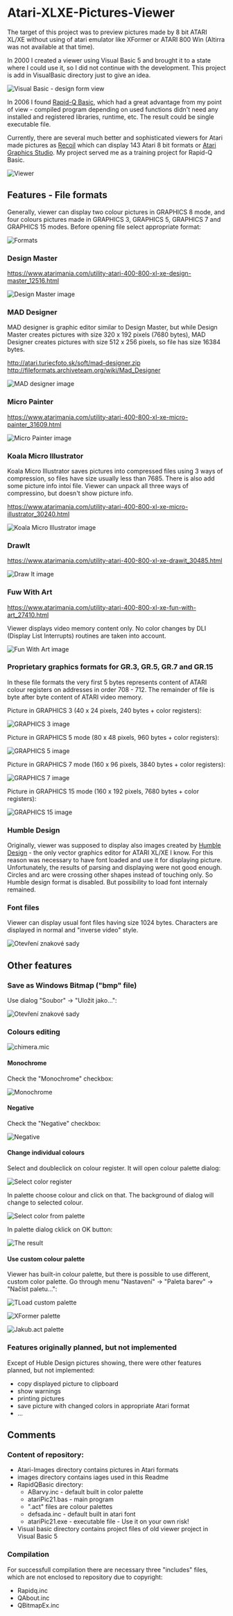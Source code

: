 # Atari-XLXE-Pictures-Viewer
 The target of this project was to preview pictures made by 8 bit ATARI XL/XE without using of atari emulator like XFormer or ATARI 800 Win (Altirra was not available at that time).


In 2000 I created a viewer using Visual Basic 5 and brought it to a state where I could use it, so I did not continue with the development. This project is add in VisualBasic directory just to give an idea.

![Visual Basic - design form view](images/VB-viewer-form.png)

In 2006 I found [Rapid-Q Basic](https://rapidq.phatcode.net "Rapid-Q Basic"), which had a great advantage from my point of view - compiled program depending on used functions didn't need any installed and registered libraries, runtime, etc. The result could be single executable file.

Currently, there are several much better and sophisticated viewers for Atari made pictures as [Recoil](https://recoil.sourceforge.net/ "Recoil") which can display 143 Atari 8 bit formats or [Atari Graphics Studio](https://madteam.atari8.info/index.php?prod=uzytki "Atari Graphics Studio"). My project served me as a training project for Rapid-Q Basic.

![Viewer](/images/viewer.png)

## Features - File formats

Generally, viewer can display two colour pictures in GRAPHICS 8 mode, and four colours pictures made in GRAPHICS 3, GRAPHICS 5, GRAPHICS 7 and GRAPHICS 15 modes. Before opening file select appropriate format:

![Formats](/images/formaty.png)

### Design Master

https://www.atarimania.com/utility-atari-400-800-xl-xe-design-master_12516.html

![Design Master image](/images/designmaster.png)

### MAD Designer

MAD designer is graphic editor similar to Design Master, but while Design Master creates pictures with size 320 x 192 pixels (7680 bytes), MAD Designer creates pictures with size 512 x 256 pixels, so file has size 16384 bytes.

http://atari.turiecfoto.sk/soft/mad-designer.zip
http://fileformats.archiveteam.org/wiki/Mad_Designer

![MAD designer image](/images/maddesigner-0.png)

### Micro Painter

https://www.atarimania.com/utility-atari-400-800-xl-xe-micro-painter_31609.html

![Micro Painter image](/images/micropainter.png)

### Koala Micro Illustrator

Koala Micro Illustrator saves pictures into compressed files using 3 ways of compression, so files have size usually less than 7685. There is also add some picture info intoí file. Viewer can unpack all three ways of compressino, but doesn't show picture info.

https://www.atarimania.com/utility-atari-400-800-xl-xe-micro-illustrator_30240.html

![Koala Micro Illustrator image](/images/koala-2.png)

### DrawIt

https://www.atarimania.com/utility-atari-400-800-xl-xe-drawit_30485.html

![Draw It image](/images/drawit.png)

### Fuw With Art

https://www.atarimania.com/utility-atari-400-800-xl-xe-fun-with-art_27410.html

Viewer displays video memory content only. No color changes by DLI (Display List Interrupts) routines are taken into account.

![Fun With Art image](/images/funwithart.png)

### Proprietary graphics formats for GR.3, GR.5, GR.7 and GR.15

In these file formats the very first 5 bytes represents content of ATARI colour registers on addresses in order 708 - 712. The remainder of file is byte after byte content of ATARI video memory.

Picture in GRAPHICS 3 (40 x 24 pixels, 240 bytes + color registers):

![GRAPHICS 3 image](/images/gr3.png)

Picture in GRAPHICS 5 mode (80 x 48 pixels, 960 bytes + color registers):

![GRAPHICS 5 image](/images/gr5.png)

Picture in GRAPHICS 7 mode (160 x 96 pixels, 3840 bytes + color registers):

![GRAPHICS 7 image](/images/gr7.png)

Picture in GRAPHICS 15 mode (160 x 192 pixels, 7680 bytes + color registers):

![GRAPHICS 15 image](/images/gr15.png)


### Humble Design

Originally, viewer was supposed to display also images created by [Humble Design](https://github.com/georger420/Atari-XY4150/tree/main/HumPlo) - the only vector graphics editor for ATARI XL/XE I know. For this reason was necessary to have font loaded and use it for displaying picture. Unfortunately, the results of parsing and displaying were not good enough. Circles and arc were crossing other shapes instead of touching only. So Humble design format is disabled. But possibility to load font internaly remained.

### Font files

Viewer can display usual font files having size 1024 bytes. Characters are displayed in normal and "inverse video" style.

![Otevření znakové sady](/images/otevreni-znakove-sady.png)

## Other features

### Save as Windows Bitmap ("bmp" file)

Use dialog "Soubor" -> "Uložit jako...":

![Otevření znakové sady](/images/save-as-bmp.pic.png)

### Colours editing

![chimera.mic](/images/chimera-0.png)

#### Monochrome

Check the "Monochrome" checkbox:

![Monochrome](/images/monogrom.png)

#### Negative

Check the "Negative" checkbox:

![Negative](/images/negativ.png)

#### Change individual colours

Select and doubleclick on colour register. It will open colour palette dialog:

![Select color register](/images/change-color-1.png)

In palette choose colour and click on that. The background of dialog will change to selected colour.

![Select color from palette](/images/change-color-2.png)

In palette dialog cklick on OK button:

![The result](/images/change-color-3.png)


#### Use custom colour palette

Viewer has built-in colour palette, but there is possible to use different, custom color palette. Go through menu "Nastavení" -> "Paleta barev" -> "Načíst paletu...":

![TLoad custom palette](/images/load-custom-palette.png)

![XFormer palette](/images/xformer-act.png)

![Jakub.act palette](/images/jakub-act.png)

### Features originally planned, but not implemented

Except of Huble Design pictures showing, there were other features planned, but not implemented:

- copy displayed picture to clipboard
- show warnings
- printing pictures
- save picture with changed colors in appropriate Atari format
- ...

## Comments

### Content of repository:

- Atari-Images directory contains pictures in Atari formats
- images directory contains iages used in this Readme
- RapidQBasic directory:
    - ABarvy.inc - default built in color palette
    - atariPic21.bas - main program
    - ".act" files are colour palettes
    - defsada.inc - default built in atari font
    - atariPic21.exe - executable file - Use it on your own risk!
- Visual basic directory contains project files of old viewer project in Visual Basic 5

### Compilation

For successfull compilation there are necessary three "includes" files, which are not enclosed to repository due to copyright:

- Rapidq.inc
- QAbout.inc
- QBitmapEx.inc












